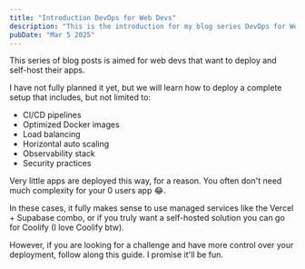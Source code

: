 ```yaml
---
title: "Introduction DevOps for Web Devs"
description: "This is the introduction for my blog series DevOps for Web Devs"
pubDate: "Mar 5 2025"
---
```


This series of blog posts is aimed for web devs that want to deploy and self-host their apps.

I have not fully planned it yet, but we will learn how to deploy a complete setup that includes, but not limited to:

- CI/CD pipelines
- Optimized Docker images
- Load balancing
- Horizontal auto scaling
- Observability stack
- Security practices

Very little apps are deployed this way, for a reason. You often don't need much complexity for your 0 users app 😂.

In these cases, it fully makes sense to use managed services like the Vercel + Supabase combo, or if you truly want a self-hosted solution you can go for Coolify (I love Coolify btw).

However, if you are looking for a challenge and have more control over your deployment, follow along this guide. I promise it'll be fun.
